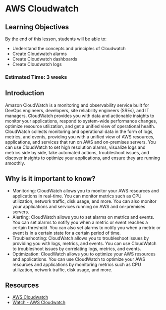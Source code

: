 # AWS Cloudwatch

## Learning Objectives
By the end of this lesson, students will be able to:
- Understand the concepts and principles of Cloudwatch
- Create Cloudwatch alarms
- Create Cloudwatch dashboards
- Create Cloudwatch logs

### Estimated Time: 3 weeks

## Introduction
Amazon CloudWatch is a monitoring and observability service built for DevOps engineers, developers, site reliability engineers (SREs), and IT managers. CloudWatch provides you with data and actionable insights to monitor your applications, respond to system-wide performance changes, optimize resource utilization, and get a unified view of operational health. CloudWatch collects monitoring and operational data in the form of logs, metrics, and events, providing you with a unified view of AWS resources, applications, and services that run on AWS and on-premises servers. You can use CloudWatch to set high resolution alarms, visualize logs and metrics side by side, take automated actions, troubleshoot issues, and discover insights to optimize your applications, and ensure they are running smoothly.

## Why is it important to know?
- Monitoring: CloudWatch allows you to monitor your AWS resources and applications in real-time. You can monitor metrics such as CPU utilization, network traffic, disk usage, and more. You can also monitor your applications and services running on AWS and on-premises servers.
- Alerting: CloudWatch allows you to set alarms on metrics and events. You can set alarms to notify you when a metric or event reaches a certain threshold. You can also set alarms to notify you when a metric or event is in a certain state for a certain period of time.
- Troubleshooting: CloudWatch allows you to troubleshoot issues by providing you with logs, metrics, and events. You can use CloudWatch to troubleshoot issues by correlating logs, metrics, and events.
- Optimization: CloudWatch allows you to optimize your AWS resources and applications. You can use CloudWatch to optimize your AWS resources and applications by monitoring metrics such as CPU utilization, network traffic, disk usage, and more.

## Resources
- [AWS Cloudwatch](https://tutorialsdojo.com/amazon-cloudwatch/)
- [Watch - AWS Cloudwatch](https://www.youtube.com/watch?v=guE3pdbMSgI)